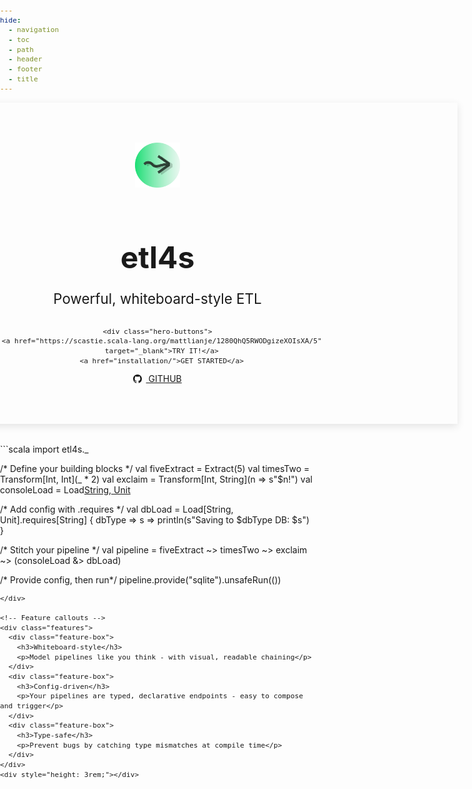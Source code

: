 ```yaml
---
hide:
  - navigation
  - toc
  - path
  - header
  - footer
  - title
---
```


<style>

/* Global overrides */
code,
pre,
pre code,
.md-typeset code,
.md-typeset pre code {
  font-family: "JetBrains Mono", monospace !important;
  font-size: 0.7rem !important;
  line-height: 1.4 !important;
}

/* Completely hide MkDocs top nav bar */
.md-header {
  display: none !important;
}

.md-content, .md-main__inner {
  max-width: 100% !important;
  padding: 0 !important;
  margin: 0 !important;
}

/* Full-width hero wrapper */
.hero-wrapper {
  width: 100vw;
  margin-left: calc(-50vw + 50%);
}

/* Hero banner */
.hero {
  background: var(--md-primary-fg-color);
  color: var(--md-primary-bg-color);
  text-align: center;
  padding: 4rem 1rem;
  box-shadow: 0 4px 12px rgba(0, 0, 0, 0.1);
  animation: fadeIn 0.6s ease-out both;
}
.hero h1 {
  font-size: 3rem;
  margin-bottom: 0.5rem;
}
.hero p {
  font-size: 1.4rem;
  margin-bottom: 2rem;
}
.hero-buttons a {
  display: inline-block;
  margin: 0 0.35rem;
  padding: 0.4rem 1rem;
  font-weight: 500;
  font-size: 0.8rem;
  border-radius: 0.35rem;
  text-decoration: none;
  background: var(--md-accent-fg-color);
  color: var(--md-default-bg-color);
  box-shadow: 0 1px 2px rgba(0, 0, 0, 0.08);
  transition: all 0.2s ease;
}
.hero-buttons a:hover {
  transform: translateY(-2px);
  box-shadow: 0 4px 12px rgba(0, 0, 0, 0.15);
  background: var(--md-accent-fg-color--lighter, #d1c4e9);
  color: var(--md-primary-fg-color);
}

.hero-buttons a.github-btn {
  background: transparent;
  color: #24292e;
  border: 1px solid #ccc;
}

.hero-buttons a.github-btn:hover {
  background: #f6f8fa;
  color: #111;
  border-color: #bbb;
}
.github-icon {
  width: 14px;
  height: 14px;
  fill: currentColor;
  margin-right: 0.4rem;
  vertical-align: middle;
  position: relative;
  top: -0.5px;
}

/* Feature tiles row */
.features {
  display: flex;
  justify-content: center;
  flex-wrap: wrap;
  gap: 2rem;
  margin: 4rem auto;
  max-width: 960px;
  text-align: center;
  padding: 0 2rem;
}
.feature-box {
  flex: 1 1 250px;
  padding: 1rem;
  background: var(--md-default-bg-color);
  border-radius: 0.75rem;
  box-shadow: 0 2px 6px rgba(0, 0, 0, 0.05);
  transition: transform 0.2s;
}
.feature-box:hover {
  transform: translateY(-4px);
}
.feature-box h3 {
  font-size: 1.25rem;
  margin-bottom: 0.5rem;
  color: var(--md-primary-fg-color);
}

/* Fade-in */
@keyframes fadeIn {
  from {
    opacity: 0;
    transform: translateY(-10px);
  }
  to {
    opacity: 1;
    transform: translateY(0);
  }
}

/* Mobile */
@media (max-width: 768px) {
  .hero h1 {
    font-size: 2.2rem;
  }
  .hero p {
    font-size: 1.1rem;
  }
}

/* Final padding + margin */
html, body, .md-main, .md-main__inner, .md-content, .md-container, main, article {
  margin: 0 !important;
  padding: 0 !important;
  border: 0 !important;
}

body::before,
.md-container::before,
.md-main::before,
.md-main__inner::before,
.md-content::before,
main::before,
article::before {
  display: none !important;
  content: none !important;
}

body {
  scroll-padding-top: 0 !important;
  font-weight: 400;
  -webkit-font-smoothing: antialiased;
  -moz-osx-font-smoothing: grayscale;
}
</style>

<!-- Hero splash full-width -->
<div class="hero-wrapper">
  <div class="hero">
    <img src="assets/etl4s-logo.png" alt="etl4s logo"
         style="height: 72px; margin-bottom: 0.75rem;" />
    <h1>etl4s</h1>
    <p>Powerful, whiteboard-style ETL</p>

    <div class="hero-buttons">
      <a href="https://scastie.scala-lang.org/mattlianje/1280QhQ5RWODgizeXOIsXA/5"
      target="_blank">TRY IT!</a>
      <a href="installation/">GET STARTED</a>
<a href="https://github.com/mattlianje/etl4s" target="_blank" class="github-btn">
  <svg class="github-icon" xmlns="http://www.w3.org/2000/svg" viewBox="0 0 16 16">
    <path fill-rule="evenodd" d="M8 0C3.58 0 0 3.58 0 8c0 3.54 
      2.29 6.53 5.47 7.59.4.07.55-.17.55-.38 
      0-.19-.01-.82-.01-1.49-2.01.37-2.53-.49-2.69-.94-.09-.23-.48-.94-.82-1.13-.28-.15-.68-.52
      -.01-.53.63-.01 1.08.58 1.23.82.72 1.21 
      1.87.87 2.33.66.07-.52.28-.87.51-1.07-1.78
      -.2-3.64-.89-3.64-3.95 0-.87.31-1.59.82-2.15
      -.08-.2-.36-1.02.08-2.12 0 0 .67-.21 
      2.2.82a7.56 7.56 0 012-.27c.68 0 1.36.09 
      2 .27 1.53-1.04 2.2-.82 2.2-.82.44 1.1.16 
      1.92.08 2.12.51.56.82 1.27.82 2.15 0 
      3.07-1.87 3.75-3.65 3.95.29.25.54.73.54 
      1.48 0 1.07-.01 1.93-.01 2.2 0 
      .21.15.46.55.38A8.013 8.013 0 0016 
      8c0-4.42-3.58-8-8-8z"/>
  </svg>
  GITHUB
</a>
    </div>
  </div>
</div>

<div style="max-width: 700px; margin: 2rem auto 0 auto;">
```scala
import etl4s._

/* Define your building blocks */
val fiveExtract = Extract(5)
val timesTwo    = Transform[Int, Int](_ * 2)
val exclaim     = Transform[Int, String](n => s"$n!")
val consoleLoad = Load[String, Unit](println(_))

/* Add config with .requires */
val dbLoad      = Load[String, Unit].requires[String] { dbType => s =>
  println(s"Saving to $dbType DB: $s")
}

/* Stitch your pipeline */
val pipeline =
  fiveExtract ~> timesTwo ~> exclaim ~> (consoleLoad &> dbLoad)

/* Provide config, then run*/
pipeline.provide("sqlite").unsafeRun(())
```
</div>

<!-- Feature callouts -->
<div class="features">
  <div class="feature-box">
    <h3>Whiteboard-style</h3>
    <p>Model pipelines like you think - with visual, readable chaining</p>
  </div>
  <div class="feature-box">
    <h3>Config-driven</h3>
    <p>Your pipelines are typed, declarative endpoints - easy to compose and trigger</p>
  </div>
  <div class="feature-box">
    <h3>Type-safe</h3>
    <p>Prevent bugs by catching type mismatches at compile time</p>
  </div>
</div>
<div style="height: 3rem;"></div>
